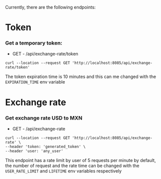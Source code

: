 
Currently, there are the following endpoints:

# Token

### Get a temporary token:
- GET - /api/exchange-rate/token
```
curl --location --request GET 'http://localhost:8085/api/exchange-rate/token'
```
The token expiration time is 10 minutes and this can me changed with the `EXPIRATION_TIME` env variable

# Exchange rate

### Get exchange rate USD to MXN
- GET - /api/exchange-rate
```
curl --location --request GET 'http://localhost:8085/api/exchange-rate' \
--header 'token: 'generated_token' \
--header 'user: 'any_user'
````
This endpoint has a rate limit by user of 5 requests per minute by default,
the number of request and the rate time can be changed with the 
`USER_RATE_LIMIT` and `LIFETIME` env variables respectively